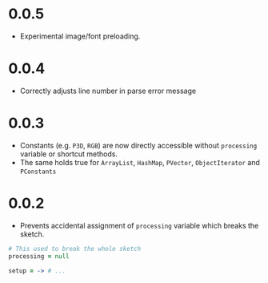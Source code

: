 0.0.5
=====
- Experimental image/font preloading.

0.0.4
=====
- Correctly adjusts line number in parse error message

0.0.3
=====
- Constants (e.g. `P3D`, `RGB`) are now directly accessible without `processing` variable or shortcut methods.
- The same holds true for `ArrayList`, `HashMap`, `PVector`, `ObjectIterator` and `PConstants`

0.0.2
=====
- Prevents accidental assignment of `processing` variable which breaks the sketch.

```coffee
# This used to break the whole sketch
processing = null

setup = -> # ...
```

